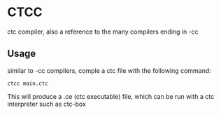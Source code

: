 # CTCC 
ctc compiler, also a reference to the many compilers ending in -cc

## Usage
similar to -cc compilers, comple a ctc file with the following command:
```
ctcc main.ctc
```
This will produce a .ce (ctc executable) file, which can be run with a ctc interpreter such as ctc-box 
